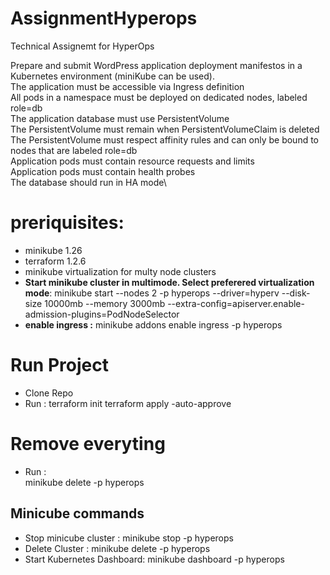 # AssignmentHyperops
Technical Assignemt for HyperOps

Prepare and submit WordPress application deployment manifestos in a Kubernetes environment (miniKube can be used).\
The application must be accessible via Ingress definition\
All pods in a namespace must be deployed on dedicated nodes, labeled role=db\
The application database must use PersistentVolume\
The PersistentVolume must remain when PersistentVolumeClaim is deleted\
The PersistentVolume must respect affinity rules and can only be bound to nodes that are labeled role=db\
Application pods must contain resource requests and limits\
Application pods must contain health probes\
The database should run in HA mode\

# preriquisites: 
- minikube 1.26
- terraform 1.2.6
- minikube virtualization for multy node clusters
- **Start minikube cluster in multimode. Select preferered virtualization mode**:
            minikube start --nodes 2 -p hyperops --driver=hyperv --disk-size 10000mb --memory 3000mb --extra-config=apiserver.enable-admission-plugins=PodNodeSelector
- **enable ingress :**
            minikube addons enable ingress -p hyperops            

# Run Project

- Clone Repo 
- Run : 
            terraform init
            terraform apply -auto-approve

# Remove everyting 
- Run :       
            minikube delete -p hyperops      

## Minicube commands 
- Stop minicube cluster : 
            minikube stop -p hyperops
- Delete Cluster :
            minikube delete -p hyperops
- Start Kubernetes Dashboard:
            minikube dashboard -p hyperops           









